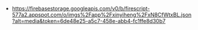 - https://firebasestorage.googleapis.com/v0/b/firescript-577a2.appspot.com/o/imgs%2Fapp%2Fxinyiheng%2FxN8CfWtxBL.json?alt=media&token=6de48e25-a5c7-458e-abb4-fc1ffe8d30b7
